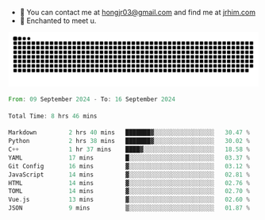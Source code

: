 - 📧 You can contact me at hongjr03@gmail.com and find me at [jrhim.com](https://jrhim.com/)
- 💜 Enchanted to meet u.

![snake_animation](https://raw.githubusercontent.com/hongjr03/hongjr03/output/github-contribution-grid-snake.svg)

<!--START_SECTION:waka-->

```rust
From: 09 September 2024 - To: 16 September 2024

Total Time: 8 hrs 46 mins

Markdown         2 hrs 40 mins   ███████▓░░░░░░░░░░░░░░░░░   30.47 %
Python           2 hrs 38 mins   ███████▓░░░░░░░░░░░░░░░░░   30.02 %
C++              1 hr 37 mins    ████▓░░░░░░░░░░░░░░░░░░░░   18.58 %
YAML             17 mins         █░░░░░░░░░░░░░░░░░░░░░░░░   03.37 %
Git Config       16 mins         ▓░░░░░░░░░░░░░░░░░░░░░░░░   03.12 %
JavaScript       14 mins         ▓░░░░░░░░░░░░░░░░░░░░░░░░   02.81 %
HTML             14 mins         ▓░░░░░░░░░░░░░░░░░░░░░░░░   02.76 %
TOML             14 mins         ▓░░░░░░░░░░░░░░░░░░░░░░░░   02.70 %
Vue.js           13 mins         ▓░░░░░░░░░░░░░░░░░░░░░░░░   02.60 %
JSON             9 mins          ▒░░░░░░░░░░░░░░░░░░░░░░░░   01.87 %
```

<!--END_SECTION:waka-->
